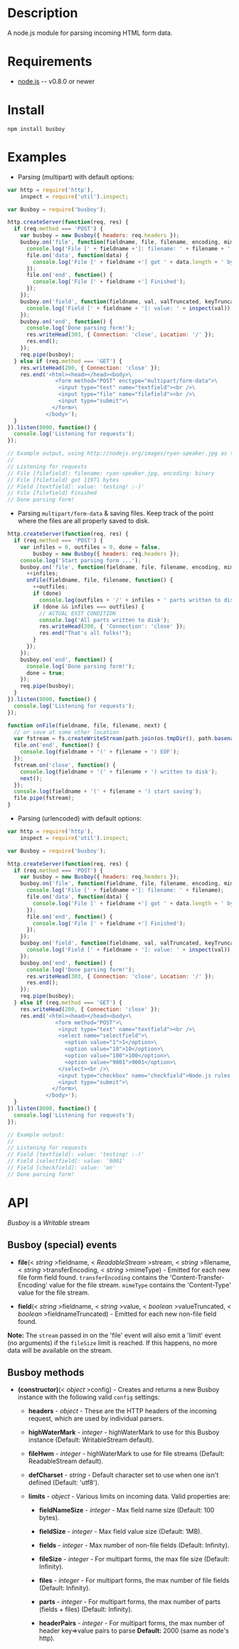 Description
===========

A node.js module for parsing incoming HTML form data.


Requirements
============

* [node.js](http://nodejs.org/) -- v0.8.0 or newer


Install
=======

    npm install busboy


Examples
========

* Parsing (multipart) with default options:

```javascript
var http = require('http'),
    inspect = require('util').inspect;

var Busboy = require('busboy');

http.createServer(function(req, res) {
  if (req.method === 'POST') {
    var busboy = new Busboy({ headers: req.headers });
    busboy.on('file', function(fieldname, file, filename, encoding, mimetype) {
      console.log('File [' + fieldname +']: filename: ' + filename + ', encoding: ' + encoding);
      file.on('data', function(data) {
        console.log('File [' + fieldname +'] got ' + data.length + ' bytes');
      });
      file.on('end', function() {
        console.log('File [' + fieldname +'] Finished');
      });
    });
    busboy.on('field', function(fieldname, val, valTruncated, keyTruncated) {
      console.log('Field [' + fieldname + ']: value: ' + inspect(val));
    });
    busboy.on('end', function() {
      console.log('Done parsing form!');
      res.writeHead(303, { Connection: 'close', Location: '/' });
      res.end();
    });
    req.pipe(busboy);
  } else if (req.method === 'GET') {
    res.writeHead(200, { Connection: 'close' });
    res.end('<html><head></head><body>\
               <form method="POST" enctype="multipart/form-data">\
                <input type="text" name="textfield"><br />\
                <input type="file" name="filefield"><br />\
                <input type="submit">\
              </form>\
            </body>');
  }
}).listen(8000, function() {
  console.log('Listening for requests');
});

// Example output, using http://nodejs.org/images/ryan-speaker.jpg as the file:
//
// Listening for requests
// File [filefield]: filename: ryan-speaker.jpg, encoding: binary
// File [filefield] got 11971 bytes
// Field [textfield]: value: 'testing! :-)'
// File [filefield] Finished
// Done parsing form!
```

* Parsing `multipart/form-data` & saving files. Keep track of the point where the files are all properly saved to disk.

```javascript
http.createServer(function(req, res) {
  if (req.method === 'POST') {
    var infiles = 0, outfiles = 0, done = false,
        busboy = new Busboy({ headers: req.headers });
    console.log('Start parsing form ...');
    busboy.on('file', function(fieldname, file, filename, encoding, mimetype) {
      ++infiles;
      onFile(fieldname, file, filename, function() {
        ++outfiles;
        if (done)
          console.log(outfiles + '/' + infiles + ' parts written to disk');
        if (done && infiles === outfiles) {
          // ACTUAL EXIT CONDITION
          console.log('All parts written to disk');
          res.writeHead(200, { 'Connection': 'close' });
          res.end("That's all folks!");
        }
      });
    });
    busboy.on('end', function() {
      console.log('Done parsing form!');
      done = true;
    });
    req.pipe(busboy);
  }
}).listen(8000, function() {
  console.log('Listening for requests');
});

function onFile(fieldname, file, filename, next) {
  // or save at some other location
  var fstream = fs.createWriteStream(path.join(os.tmpDir(), path.basename(filename)));
  file.on('end', function() {
    console.log(fieldname + '(' + filename + ') EOF');
  });
  fstream.on('close', function() {
    console.log(fieldname + '(' + filename + ') written to disk');
    next();
  });
  console.log(fieldname + '(' + filename + ') start saving');
  file.pipe(fstream);
}
```

* Parsing (urlencoded) with default options:

```javascript
var http = require('http'),
    inspect = require('util').inspect;

var Busboy = require('busboy');

http.createServer(function(req, res) {
  if (req.method === 'POST') {
    var busboy = new Busboy({ headers: req.headers });
    busboy.on('file', function(fieldname, file, filename, encoding, mimetype) {
      console.log('File [' + fieldname +']: filename: ' + filename);
      file.on('data', function(data) {
        console.log('File [' + fieldname +'] got ' + data.length + ' bytes');
      });
      file.on('end', function() {
        console.log('File [' + fieldname +'] Finished');
      });
    });
    busboy.on('field', function(fieldname, val, valTruncated, keyTruncated) {
      console.log('Field [' + fieldname + ']: value: ' + inspect(val));
    });
    busboy.on('end', function() {
      console.log('Done parsing form!');
      res.writeHead(303, { Connection: 'close', Location: '/' });
      res.end();
    });
    req.pipe(busboy);
  } else if (req.method === 'GET') {
    res.writeHead(200, { Connection: 'close' });
    res.end('<html><head></head><body>\
               <form method="POST">\
                <input type="text" name="textfield"><br />\
                <select name="selectfield">\
                  <option value="1">1</option>\
                  <option value="10">10</option>\
                  <option value="100">100</option>\
                  <option value="9001">9001</option>\
                </select><br />\
                <input type="checkbox" name="checkfield">Node.js rules!<br />\
                <input type="submit">\
              </form>\
            </body>');
  }
}).listen(8000, function() {
  console.log('Listening for requests');
});

// Example output:
//
// Listening for requests
// Field [textfield]: value: 'testing! :-)'
// Field [selectfield]: value: '9001'
// Field [checkfield]: value: 'on'
// Done parsing form!
```


API
===

_Busboy_ is a _Writable_ stream

Busboy (special) events
-----------------------

* **file**(< _string_ >fieldname, < _ReadableStream_ >stream, < _string_ >filename, < _string_ >transferEncoding, < _string_ >mimeType) - Emitted for each new file form field found. `transferEncoding` contains the 'Content-Transfer-Encoding' value for the file stream. `mimeType` contains the 'Content-Type' value for the file stream.

* **field**(< _string_ >fieldname, < _string_ >value, < _boolean_ >valueTruncated, < _boolean_ >fieldnameTruncated) - Emitted for each new non-file field found.


**Note:** The `stream` passed in on the 'file' event will also emit a 'limit' event (no arguments) if the `fileSize` limit is reached. If this happens, no more data will be available on the stream.


Busboy methods
--------------

* **(constructor)**(< _object_ >config) - Creates and returns a new Busboy instance with the following valid `config` settings:

    * **headers** - _object_ - These are the HTTP headers of the incoming request, which are used by individual parsers.

    * **highWaterMark** - _integer_ - highWaterMark to use for this Busboy instance (Default: WritableStream default).

    * **fileHwm** - _integer_ - highWaterMark to use for file streams (Default: ReadableStream default).

    * **defCharset** - _string_ - Default character set to use when one isn't defined (Default: 'utf8').

    * **limits** - _object_ - Various limits on incoming data. Valid properties are:

        * **fieldNameSize** - _integer_ - Max field name size (Default: 100 bytes).

        * **fieldSize** - _integer_ - Max field value size (Default: 1MB).

        * **fields** - _integer_ - Max number of non-file fields (Default: Infinity).

        * **fileSize** - _integer_ - For multipart forms, the max file size (Default: Infinity).

        * **files** - _integer_ - For multipart forms, the max number of file fields (Default: Infinity).

        * **parts** - _integer_ - For multipart forms, the max number of parts (fields + files) (Default: Infinity).

        * **headerPairs** - _integer_ - For multipart forms, the max number of header key=>value pairs to parse **Default:** 2000 (same as node's http).
